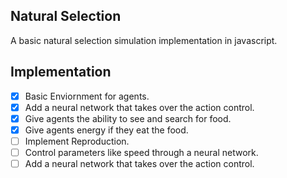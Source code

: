 ## Natural Selection

A basic natural selection simulation implementation in javascript.

## Implementation

- [X] Basic Enviornment for agents.
- [X] Add a neural network that takes over the action control.
- [X] Give agents the ability to see and search for food.
- [X] Give agents energy if they eat the food.
- [ ] Implement Reproduction.
- [ ] Control parameters like speed through a neural network.
- [ ] Add a neural network that takes over the action control.
